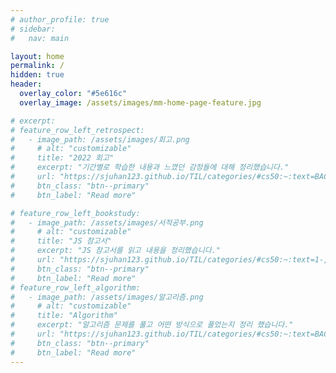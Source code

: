 ```yaml
---
# author_profile: true
# sidebar: 
#   nav: main

layout: home
permalink: /
hidden: true
header:
  overlay_color: "#5e616c"
  overlay_image: /assets/images/mm-home-page-feature.jpg

# excerpt:
# feature_row_left_retrospect:
#   - image_path: /assets/images/회고.png
#     # alt: "customizable"
#     title: "2022 회고"
#     excerpt: "기간별로 학습한 내용과 느꼈던 감정들에 대해 정리했습니다."
#     url: "https://sjuhan123.github.io/TIL/categories/#cs50:~:text=BACK%20TO%20TOP%20%E2%86%91-,2022%2D%ED%9A%8C%EA%B3%A0,-%EC%BD%94%EB%93%9C%EC%8A%A4%EC%BF%BC%EB%93%9C%20%ED%94%84%EB%A6%AC%EC%BD%94%EC%8A%A4%20~%202022"
#     btn_class: "btn--primary"
#     btn_label: "Read more"

# feature_row_left_bookstudy:
#   - image_path: /assets/images/서적공부.png
#     # alt: "customizable"
#     title: "JS 참고서"
#     excerpt: "JS 참고서를 읽고 내용을 정리했습니다."
#     url: "https://sjuhan123.github.io/TIL/categories/#cs50:~:text=1-,javascript,-%EC%BD%94%EC%96%B4%20%EC%9E%90%EB%B0%94%EC%8A%A4%ED%81%AC%EB%A6%BD%ED%8A%B8%20%2D%20%EB%8D%B0%EC%9D%B4%ED%84%B0"
#     btn_class: "btn--primary"
#     btn_label: "Read more"
# feature_row_left_algorithm:
#   - image_path: /assets/images/알고리즘.png
#     # alt: "customizable"
#     title: "Algorithm"
#     excerpt: "알고리즘 문제를 풀고 어떤 방식으로 풀었는지 정리 했습니다."
#     url: "https://sjuhan123.github.io/TIL/categories/#cs50:~:text=BACK%20TO%20TOP%20%E2%86%91-,Algorithm,-%ED%94%84%EB%A1%9C%EA%B7%B8%EB%9E%98%EB%A8%B8%EC%8A%A4%20Lv.0"
#     btn_class: "btn--primary"
#     btn_label: "Read more"
---
```

<!-- {% include feature_row id="feature_row_left_retrospect" type="left" %}
{% include feature_row id="feature_row_left_bookstudy" type="left" %}
{% include feature_row id="feature_row_left_algorithm" type="left" %} -->